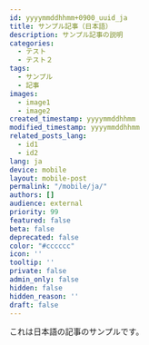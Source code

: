 ```yaml
---
id: yyyymmddhhmm+0900_uuid_ja
title: サンプル記事（日本語）
description: サンプル記事の説明
categories:
  - テスト
  - テスト２
tags:
  - サンプル
  - 記事
images:
  - image1
  - image2
created_timestamp: yyyymmddhhmm
modified_timestamp: yyyymmddhhmm
related_posts_lang:
  - id1
  - id2
lang: ja
device: mobile
layout: mobile-post
permalink: "/mobile/ja/"
authors: []
audience: external
priority: 99
featured: false
beta: false
deprecated: false
color: "#cccccc"
icon: ''
tooltip: ''
private: false
admin_only: false
hidden: false
hidden_reason: ''
draft: false
---
```


これは日本語の記事のサンプルです。

